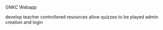 GNKC Webapp

develop teacher controllered resources
allow quizzes to be played
admin creation and login